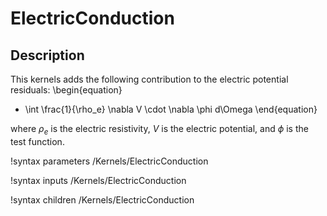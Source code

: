 # ElectricConduction

## Description

This kernels adds the following contribution to the electric potential residuals:
\begin{equation}
- \int \frac{1}{\rho_e} \nabla V \cdot \nabla \phi d\Omega
\end{equation}

where $\rho_e$ is the electric resistivity, $V$ is the electric potential, and $\phi$ is the test function.


!syntax parameters /Kernels/ElectricConduction

!syntax inputs /Kernels/ElectricConduction

!syntax children /Kernels/ElectricConduction
